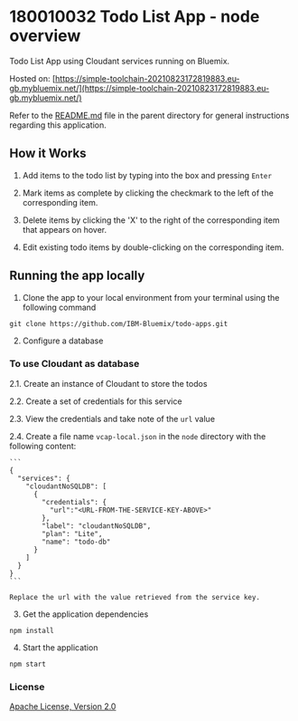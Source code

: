 # 180010032 Todo List App - node overview

Todo List App using Cloudant services running on Bluemix.

Hosted on: [https://simple-toolchain-20210823172819883.eu-gb.mybluemix.net/](https://simple-toolchain-20210823172819883.eu-gb.mybluemix.net/)

Refer to the [README.md](../README.md) file in the parent directory
for general instructions regarding this application.

## How it Works

1. Add items to the todo list by typing into the box and pressing `Enter`

1. Mark items as complete by clicking the checkmark to the left of the corresponding item.

1. Delete items by clicking the 'X' to the right of the corresponding item that appears on hover.

1. Edit existing todo items by double-clicking on the corresponding item.

## Running the app locally

1. Clone the app to your local environment from your terminal using the following command

  ```
  git clone https://github.com/IBM-Bluemix/todo-apps.git
  ```

2. Configure a database

  ### To use Cloudant as database

  2.1. Create an instance of Cloudant to store the todos

  2.2. Create a set of credentials for this service

  2.3. View the credentials and take note of the `url` value

  2.4. Create a file name `vcap-local.json` in the `node` directory with the following content:

    ```
    {
      "services": {
        "cloudantNoSQLDB": [
          {
            "credentials": {
              "url":"<URL-FROM-THE-SERVICE-KEY-ABOVE>"
            },
            "label": "cloudantNoSQLDB",
            "plan": "Lite",
            "name": "todo-db"
          }
        ]
      }
    }
    ```

    Replace the url with the value retrieved from the service key.

3. Get the application dependencies

  ```
  npm install
  ```

4. Start the application

  ```
  npm start
  ```

### License

[Apache License, Version 2.0](../LICENSE)